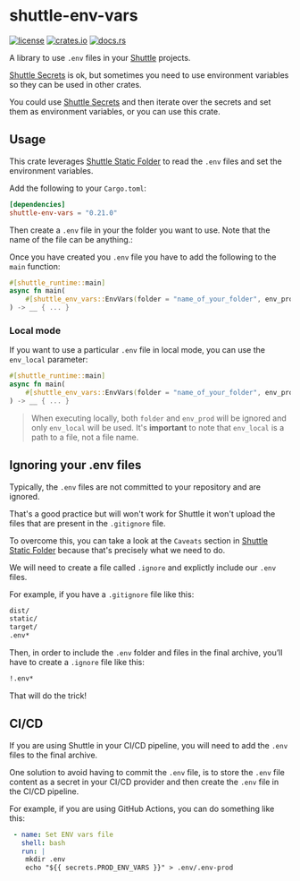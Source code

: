 # shuttle-env-vars


[![license](https://img.shields.io/crates/l/shuttle-env-vars?style=for-the-badge)](https://github.com/robertohuertasm/log-tracing-layer/blob/master/LICENSE)
[![crates.io](https://img.shields.io/crates/v/shuttle-env-vars?style=for-the-badge)](https://crates.io/crates/shuttle-env-vars)
[![docs.rs](https://img.shields.io/docsrs/shuttle-env-vars?style=for-the-badge)](https://docs.rs/shuttle-env-vars)

A library to use `.env` files in your [Shuttle](https://shuttle.rs) projects.

[Shuttle Secrets](https://docs.shuttle.rs/resources/shuttle-secrets) is ok, but sometimes you need to use environment variables so they can be used in other crates.

You could use [Shuttle Secrets](https://docs.shuttle.rs/resources/shuttle-secrets) and then iterate over the secrets and set them as environment variables, or you can use this crate.

## Usage

This crate leverages [Shuttle Static Folder](https://docs.shuttle.rs/resources/shuttle-static-folder) to read the `.env` files and set the environment variables.

Add the following to your `Cargo.toml`:

```toml
[dependencies]
shuttle-env-vars = "0.21.0"
```

Then create a `.env` file in your the folder you want to use. Note that the name of the file can be anything.:

Once you have created you `.env` file you have to add the following to the `main` function:

```rust
#[shuttle_runtime::main]
async fn main(
    #[shuttle_env_vars::EnvVars(folder = "name_of_your_folder", env_prod = "name_of_your_env_file")] _env_folder_¡: PathBuf,
) -> __ { ... }
```

### Local mode

If you want to use a particular `.env` file in local mode, you can use the `env_local` parameter:

```rust
#[shuttle_runtime::main]
async fn main(
    #[shuttle_env_vars::EnvVars(folder = "name_of_your_folder", env_prod = "name_of_your_env_file", env_local = "your_path_to_your_local_env_file")] _env_folder_¡: PathBuf,
) -> __ { ... }
```

> When executing locally, both `folder` and `env_prod` will be ignored and only `env_local` will be used. It's **important** to note that `env_local` is a path to a file, not a file name.

## Ignoring your .env files

Typically, the `.env` files are not committed to your repository and are ignored.

That's a good practice but will won't work for Shuttle it won't upload the files that are present in the `.gitignore` file.

To overcome this, you can take a look at the `Caveats` section in [Shuttle Static Folder](https://docs.shuttle.rs/resources/shuttle-static-folder#caveats) because that's precisely what we need to do.

We will need to create a file called `.ignore` and explictly include our `.env` files.

For example, if you have a `.gitignore` file like this:

```sh
dist/
static/
target/
.env*
```

Then, in order to include the `.env` folder and files in the final archive, you’ll have to create a `.ignore` file like this:

```sh
!.env*
```

That will do the trick!

## CI/CD

If you are using Shuttle in your CI/CD pipeline, you will need to add the `.env` files to the final archive.

One solution to avoid having to commit the `.env` file, is to store the `.env` file content as a secret in your CI/CD provider and then create the `.env` file in the CI/CD pipeline.

For example, if you are using GitHub Actions, you can do something like this:

```yaml
 - name: Set ENV vars file
   shell: bash
   run: |
    mkdir .env
    echo "${{ secrets.PROD_ENV_VARS }}" > .env/.env-prod
```


